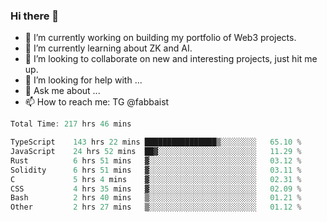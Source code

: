 ### Hi there 👋

- 🔭 I’m currently working on building my portfolio of Web3 projects. 
- 🌱 I’m currently learning about ZK and AI.
- 👯 I’m looking to collaborate on new and interesting projects, just hit me up. 
- 🤔 I’m looking for help with ... 
- 💬 Ask me about ...
- 📫 How to reach me: TG @fabbaist

<!--
**fabbaisteth/fabbaisteth** is a ✨ _special_ ✨ repository because its `README.md` (this file) appears on your GitHub profile.

Here are some ideas to get you started:

- 🔭 I’m currently working on ...
- 🌱 I’m currently learning ...
- 👯 I’m looking to collaborate on ...
- 🤔 I’m looking for help with ...
- 💬 Ask me about ...
- 📫 How to reach me: ...
- 😄 Pronouns: ...
- ⚡ Fun fact: ...
-->

<!--START_SECTION:waka-->

```rust
Total Time: 217 hrs 46 mins

TypeScript    143 hrs 22 mins ████████████████▒░░░░░░░░   65.10 %
JavaScript    24 hrs 52 mins  ██▓░░░░░░░░░░░░░░░░░░░░░░   11.29 %
Rust          6 hrs 51 mins   ▓░░░░░░░░░░░░░░░░░░░░░░░░   03.12 %
Solidity      6 hrs 51 mins   ▓░░░░░░░░░░░░░░░░░░░░░░░░   03.11 %
C             5 hrs 4 mins    ▓░░░░░░░░░░░░░░░░░░░░░░░░   02.31 %
CSS           4 hrs 35 mins   ▓░░░░░░░░░░░░░░░░░░░░░░░░   02.09 %
Bash          2 hrs 40 mins   ▒░░░░░░░░░░░░░░░░░░░░░░░░   01.21 %
Other         2 hrs 27 mins   ▒░░░░░░░░░░░░░░░░░░░░░░░░   01.12 %
```

<!--END_SECTION:waka-->
